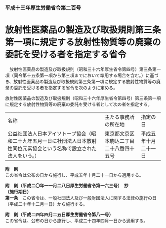 ### 平成十三年厚生労働省令第二百号  
# 放射性医薬品の製造及び取扱規則第三条第一項に規定する放射性物質等の廃棄の委託を受ける者を指定する省令  
　放射性医薬品の製造及び取扱規則（昭和三十六年厚生省令第四号）第三条第一項（同令第十五条第一項から第三項までにおいて準用する場合を含む。）に基づき、放射性医薬品の製造及び取扱規則第三条第一項に規定する放射性物質等の廃棄の委託を受ける者を指定する省令を次のように定める。  
  
放射性医薬品の製造及び取扱規則（昭和三十六年厚生省令第四号）第三条第一項に規定する放射性物質等の廃棄の委託を受ける者として次の者を指定する。  

||||  
| --- | --- | --- |  
|名称|主たる事務所の所在地|指定の日|  
|公益社団法人日本アイソトープ協会（昭和二十九年五月一日に社団法人日本放射性同位元素協会という名称で設立された法人をいう。）|東京都文京区本駒込二丁目二十八番四十五号|平成五年十月二十一日|  
  
  
**附　則**  
この省令は公布の日から施行し、平成五年十月二十一日から適用する。  
  
**附　則（平成二〇年一一月二八日厚生労働省令第一六三号）　抄**  
**（施行期日）**  
**第一条**　この省令は、一般社団法人及び一般財団法人に関する法律の施行の日（平成二十年十二月一日）から施行する。  
  
**附　則（平成二四年四月二五日厚生労働省令第八一号）**  
この省令は、公布の日から施行し、平成二十四年四月一日から適用する。  
  
